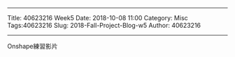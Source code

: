 ---
Title: 40623216 Week5
Date: 2018-10-08 11:00
Category: Misc
Tags:40623216
Slug: 2018-Fall-Project-Blog-w5
Author: 40623216





<!-- PELICAN_END_SUMMARY -->


----

Onshape練習影片

